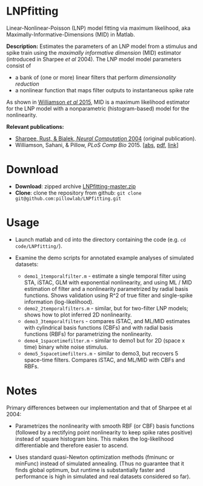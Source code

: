 # LNPfitting
Linear-Nonlinear-Poisson (LNP) model fitting via maximum likelihood,
aka Maximally-Informative-Dimensions (MID) in Matlab.

**Description:** Estimates the parameters of an LNP model from a stimulus and
 spike train using the *maximally informative dimension* (MID)
 estimator (introduced in Sharpee *et al* 2004). The LNP model
 model parameters consist of
 - a bank of (one or more) linear filters that perform *dimensionality reduction*
 - a nonlinear function that maps filter outputs to instantaneous
   spike rate

As shown in
[Williamson *et al* 2015](http://pillowlab.princeton.edu/pubs/abs_Williamson15_PLoSCB.html),
MID is a maximum likelihood estimator for the LNP model with a
nonparametric (histogram-based) model for the nonlinearity.

**Relevant publications:**

* [Sharpee, Rust, & Bialek, *Neural Computation* 2004](http://www.mitpressjournals.org/doi/abs/10.1162/089976604322742010) (original publication).
* Williamson, Sahani, & Pillow, *PLoS Comp Bio* 2015. [[abs](http://pillowlab.princeton.edu/pubs/abs_Williamson15_PLoSCB.html),
      [pdf](http://pillowlab.princeton.edu/pubs/Williamson_etal_plosCB2015.pdf), 
      [link](http://journals.plos.org/ploscompbiol/article?id=10.1371/journal.pcbi.1004141)]  

Download
==========

* **Download**:   zipped archive  [LNPfitting-master.zip](https://github.com/pillowlab/LNPfitting/archive/master.zip)
* **Clone**: clone the repository from github: ```git clone git@github.com:pillowlab/LNPfitting.git```


Usage
=====

* Launch matlab and cd into the directory containing the code
 (e.g. `cd code/LNPfitting/`).

* Examine the demo scripts for annotated example analyses of simulated
datasets: 
	*  `demo1_1temporalfilter.m` - estimate a single temporal filter
    using STA, iSTAC, GLM with exponential nonlinearity, and using
    ML / MID estimation of filter and a nonlinearity parametrized
    by radial basis functions. Shows validation using R^2 of true
	filter and single-spike information (log-likelihood).
	*  `demo2_2temporalfilters.m` - similar, but for two-filter LNP
	models; shows how to plot inferred 2D nonlinearity.
	* `demo3_3temporalfilters` - compares iSTAC, and ML/MID estimates with cylindrical basis
	functions (CBFs) and with radial basis functions (RBFs) for
	parametrizing the nonlinearity.
	* `demo4_1spacetimefilter.m` - similar to demo1 but for 2D (space x
	time) binary white noise stimulus.
	* `demo5_5spacetimefilters.m` - similar to demo3, but recovers 5
	space-time filters. Compares iSTAC, and ML/MID with CBFs and RBFs.



Notes
=====

Primary differences between our implementation and that of Sharpee et
al 2004:

* Parametrizes the nonlinearity with smooth RBF
  (or CBF) basis functions (followed by a rectifying point
  nonlinearity to keep spike rates positive) instead
  of square histogram bins. This makes the log-likelihood
  differentiable and therefore easier to ascend.

* Uses standard quasi-Newton optimization methods (fminunc or minFunc)
  instead of simulated annealing. (Thus no guarantee that it finds
  global optimum, but runtime is substantially faster and performance
  is high in simulated and real datasets considered so far).
